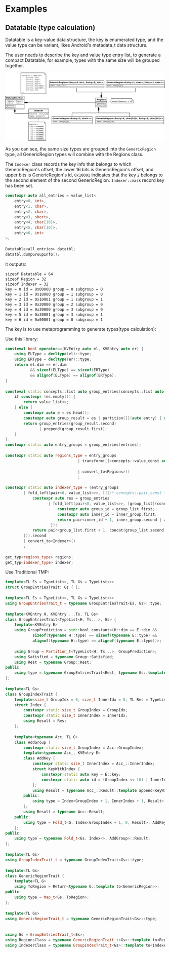 # Examples
## Datatable (type calculation)
Datatable is a key-value data structure, the key is enumerated type, 
and the value type can be variant, likes Android's metadata_t data structure.

The user needs to describe the key and value type entry list, 
to generate a compact Datatable,
for example, types with the same size will be grouped together.

![](datatable.png)

As you can see, the same size types are grouped into the `GenericRegion` type,
all GenericRegion types will combine with the Regions class. 

The `Indexer` class records the key info that belongs to which GenericRegion's offset, 
the lower 16 bits is GenericRegion's offset, and upper bits is GenericRegion's id, 
`0x10001` indicates that the key `2` belongs to the second element of the second GenericRegion.
`Indexer::mask` record key has been set.

```cpp
constexpr auto all_entries = value_list<
    entry<0, int>,
    entry<1, char>,
    entry<2, char>,
    entry<3, short>,
    entry<4, char[10]>,
    entry<5, char[10]>,
    entry<6, int>
>;

Datatable<all_entries> datatbl;
datatbl.dumpGroupInfo();
```

it outputs:
```
sizeof Datatable = 64
sizeof Region = 32
sizeof Indexer = 32
key = 0 id = 0x00000 group = 0 subgroup = 0
key = 1 id = 0x10000 group = 1 subgroup = 0
key = 2 id = 0x10001 group = 1 subgroup = 1
key = 3 id = 0x20000 group = 2 subgroup = 0
key = 4 id = 0x30000 group = 3 subgroup = 0
key = 5 id = 0x30001 group = 3 subgroup = 1
key = 6 id = 0x00001 group = 0 subgroup = 1
```

The key is to use metaprogramming to generate types(type calculation):

Use this library:
```cpp
consteval bool operator==(KVEntry auto el, KVEntry auto er) {
    using ELType = decltype(el)::type;
    using ERType = decltype(er)::type;
    return el.dim == er.dim
           && sizeof(ELType) == sizeof(ERType)
           && alignof(ELType) == alignof(ERType);
}

consteval static concepts::list auto group_entries(concepts::list auto es) {
    if constexpr (es.empty()) {
        return value_list<>;
    } else {
        constexpr auto e = es.head();
        constexpr auto group_result = es | partition([](auto entry) { return entry == e; });
        return group_entries(group_result.second)
               | prepend(group_result.first);
    }
}
constexpr static auto entry_groups = group_entries(entries);

constexpr static auto regions_type = entry_groups
                                | transform([]<concepts::value_const auto... es>(ValueList<es...>)
                                                                                { return _t<GenericRegion<es.value...>>; })
                                | convert_to<Regions>()
                                ;

constexpr static auto indexer_type = (entry_groups
        | fold_left(pair<0, value_list<>>, [](/* concepts::pair_const */ auto group_list, /* concepts::list */ auto group_entries) {
            constexpr auto res = group_entries
                   | fold_left(pair<0, value_list<>>, [group_list](concepts::pair_const auto inner_group, concepts::value_const auto entry) {
                       constexpr auto group_id = group_list.first;
                       constexpr auto inner_id = inner_group.first;
                       return pair<inner_id + 1, inner_group.second | append(pair<entry.value.key, (group_id << 16 | inner_id)>)>;
                    });
            return pair<group_list.first + 1, concat(group_list.second, res.second)>;
        })).second
        | convert_to<Indexer>()
        ;

get_typ<regions_type> regions;
get_typ<indexer_type> indexer;
```

Use Traditional TMP:

```cpp
template<TL Es = TypeList<>, TL Gs = TypeList<>>
struct GroupEntriesTrait: Gs { };

template<TL Es = TypeList<>, TL Gs = TypeList<>>
using GroupEntriesTrait_t = typename GroupEntriesTrait<Es, Gs>::type;

template<KVEntry H, KVEntry ...Ts, TL Gs>
class GroupEntriesTrait<TypeList<H, Ts...>, Gs> {
    template<KVEntry E>
    using GroupPrediction = std::bool_constant<(H::dim == E::dim &&
            sizeof(typename H::type) == sizeof(typename E::type) &&
            alignof(typename H::type) == alignof(typename E::type))>;

    using Group = Partition_t<TypeList<H, Ts...>, GroupPrediction>;
    using Satisfied = typename Group::Satisfied;
    using Rest = typename Group::Rest;
public:
    using type = typename GroupEntriesTrait<Rest, typename Gs::template append<Satisfied>>::type;
};

template<TL Gs>
class GroupIndexTrait {
    template<size_t GroupIdx = 0, size_t InnerIdx = 0, TL Res = TypeList<>>
    struct Index {
        constexpr static size_t GroupIndex = GroupIdx;
        constexpr static size_t InnerIndex = InnerIdx;
        using Result = Res;
    };

    template<typename Acc, TL G>
    class AddGroup {
        constexpr static size_t GroupIndex = Acc::GroupIndex;
        template<typename Acc_, KVEntry E>
        class AddKey {
            constexpr static size_t InnerIndex = Acc_::InnerIndex;
            struct KeyWithIndex {
                constexpr static auto key = E::key;
                constexpr static auto id = (GroupIndex << 16) | InnerIndex;
            };
            using Result = typename Acc_::Result::template append<KeyWithIndex>;
        public:
            using type = Index<GroupIndex + 1, InnerIndex + 1, Result>;
        };
        using Result = typename Acc::Result;
    public:
        using type = Fold_t<G, Index<GroupIndex + 1, 0, Result>, AddKey>;
    };
public:
    using type = typename Fold_t<Gs, Index<>, AddGroup>::Result;
};

template<TL Gs>
using GroupIndexTrait_t = typename GroupIndexTrait<Gs>::type;

template<TL Gs>
class GenericRegionTrait {
    template<TL G>
    using ToRegion = Return<typename G::template to<GenericRegion>>;
public:
    using type = Map_t<Gs, ToRegion>;
};

template<TL Gs>
using GenericRegionTrait_t = typename GenericRegionTrait<Gs>::type;


using Gs = GroupEntriesTrait_t<Es>;
using RegionsClass = typename GenericRegionTrait_t<Gs>::template to<Regions>;
using IndexerClass = typename GroupIndexTrait_t<Gs>::template to<Indexer>;
```
